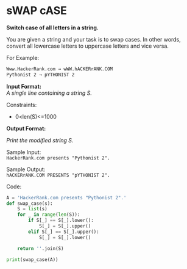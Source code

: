 # sWAP cASE

**Switch case of all letters in a string.**

You are given a string and your task is to swap cases. In other words, convert all lowercase letters to uppercase letters and vice versa.

For Example:
```bash
Www.HackerRank.com → wWW.hACKERrANK.COM
Pythonist 2 → pYTHONIST 2
```

**Input Format:**  
*A single line containing a string S.*

Constraints:  
* 0<len(S)<=1000  

**Output Format:**

*Print the modified string S.*

Sample Input:  
```HackerRank.com presents "Pythonist 2".```

Sample Output:  
```hACKERrANK.COM PRESENTS "pYTHONIST 2".```

Code:
```python
A = 'HackerRank.com presents "Pythonist 2".'
def swap_case(s):
    S = list(s)
    for _ in range(len(S)):
        if S[_] == S[_].lower():
            S[_] = S[_].upper()
        elif S[_] == S[_].upper():
            S[_] = S[_].lower()

    return ''.join(S)

print(swap_case(A))
```